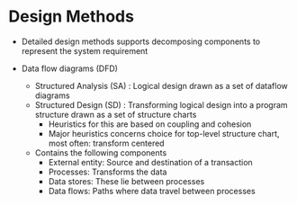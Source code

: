 # Design Methods

- Detailed design methods supports decomposing components to represent the system requirement

- Data flow diagrams (DFD)
  - Structured Analysis (SA) : Logical design drawn as a set of dataflow diagrams
  - Structured Design (SD) : Transforming logical design into a program structure drawn as a set of structure charts
    - Heuristics for this are based on coupling and cohesion
    - Major heuristics concerns choice for top-level structure chart, most often: transform centered
  - Contains the following components
    - External entity: Source and destination of a transaction
    - Processes: Transforms the data
    - Data stores: These lie between processes
    - Data flows: Paths where data travel between processes